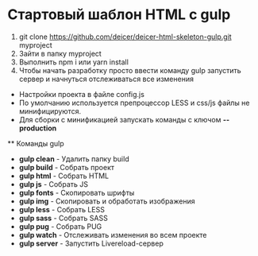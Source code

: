 # Стартовый шаблон HTML с gulp

1. git clone https://github.com/deicer/deicer-html-skeleton-gulp.git myproject
2. Зайти в папку myproject
3. Выполнить npm i или yarn install
4. Чтобы начать разработку просто ввести команду gulp
запустить сервер и начнуться отслеживаться все изменения

- Настройки проекта в файле config.js
- По умолчанию используется препроцессор LESS и css/js файлы не минифицируются.
- Для сборки с минификацией запускать команды с ключом **--production**


** Команды gulp
- **gulp clean** - Удалить папку build
- **gulp build** - Собрать проект
- **gulp html**  - Собрать HTML
- **gulp js**    - Собрать JS
- **gulp fonts** - Скопировать шрифты
- **gulp img**   - Скопировать и обработать изображения
- **gulp less**  - Собрать LESS
- **gulp sass**  - Собрать SASS
- **gulp pug**   - Собрать PUG
- **gulp watch** - Отслеживать изменения во всем проекте
- **gulp server**  - Запустить Livereload-сервер



